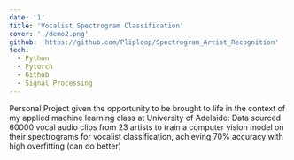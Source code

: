 ```yaml
---
date: '1'
title: 'Vocalist Spectrogram Classification'
cover: './demo2.png'
github: 'https://github.com/Pliploop/Spectrogram_Artist_Recognition'
tech:
  - Python
  - Pytorch
  - Github
  - Signal Processing
---
```


Personal Project given the opportunity to be brought to life in the context of my applied machine learning class at University of Adelaide: Data sourced 60000 vocal audio clips from 23 artists to train a computer vision model on their spectrograms for vocalist classification, achieving 70% accuracy with high overfitting (can do better)